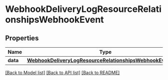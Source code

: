 # WebhookDeliveryLogResourceRelationshipsWebhookEvent

## Properties
Name | Type | Description | Notes
------------ | ------------- | ------------- | -------------
**data** | [**WebhookDeliveryLogResourceRelationshipsWebhookEventData**](WebhookDeliveryLogResourceRelationshipsWebhookEventData.md) |  | 

[[Back to Model list]](../README.md#documentation-for-models) [[Back to API list]](../README.md#documentation-for-api-endpoints) [[Back to README]](../README.md)

